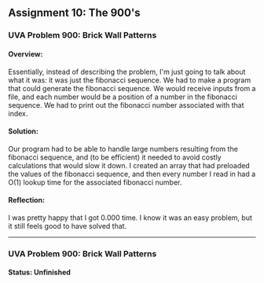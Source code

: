 ## Assignment 10: The 900's
### UVA Problem 900: Brick Wall Patterns

#### Overview:
Essentially, instead of describing the problem, I'm just going to talk about what it was: it was just the fibonacci sequence. We had to make a program that could
generate the fibonacci sequence. We would receive inputs from a file, and each number would be a position of a number in the fibonacci sequence. We had to print out
the fibonacci number associated with that index.

#### Solution:
Our program had to be able to handle large numbers resulting from the fibonacci sequence, and (to be efficient) it needed to avoid costly calculations that would slow
it down. I created an array that had preloaded the values of the fibonacci sequence, and then every number I read in had a O(1) lookup time for the associated fibonacci
number.

#### Reflection:
I was pretty happy that I got 0.000 time. I know it was an easy problem, but it still feels good to have solved that.

---------

### UVA Problem 900: Brick Wall Patterns

#### Status: Unfinished
